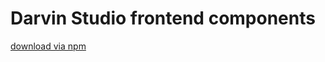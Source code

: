 # Darvin Studio frontend components
[download via npm](https://www.npmjs.com/package/@darvins/frontend)
